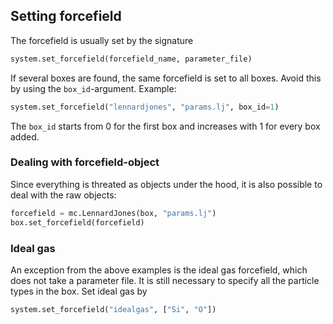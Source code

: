 ## Setting forcefield
The forcefield is usually set by the signature
``` python
system.set_forcefield(forcefield_name, parameter_file)
```
If several boxes are found, the same forcefield is set to all boxes. Avoid this by using the `box_id`-argument. Example:
``` python
system.set_forcefield("lennardjones", "params.lj", box_id=1)
```
The `box_id` starts from 0 for the first box and increases with 1 for every box added.

### Dealing with forcefield-object
Since everything is threated as objects under the hood, it is also possible to deal with the raw objects:
``` python
forcefield = mc.LennardJones(box, "params.lj")
box.set_forcefield(forcefield)
```
### Ideal gas
An exception from the above examples is the ideal gas forcefield, which does not take a parameter file. It is still necessary to specify all the particle types in the box. Set ideal gas by
``` python
system.set_forcefield("idealgas", ["Si", "O"])
```

